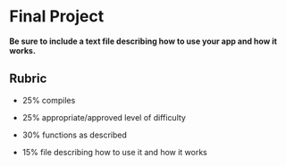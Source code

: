 # Final Project

**Be sure to include a text file describing how to use your app and how it works.**

## Rubric

  + 25% compiles

  + 25% appropriate/approved level of difficulty

  + 30% functions as described

  + 15% file describing how to use it and how it works

 
